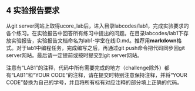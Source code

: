 
## 4 实验报告要求

从git server网站上取得ucore_lab后，进入目录labcodes/lab1，完成实验要求的各个练习。在实验报告中回答所有练习中提出的问题。在目录labcodes/lab1下存放实验报告，实验报告文档命名为lab1-学堂在线ID.md。推荐用**markdown**格式。对于lab1中编程任务，完成编写之后，再通过git  push命令把代码同步回git server网站。最后请一定提前或按时提交到git server网站。

注意有“LAB1”的注释，代码中所有需要完成的地方（challenge除外）都有“LAB1”和“YOUR CODE”的注释，请在提交时特别注意保持注释，并将“YOUR CODE”替换为自己的学号，并且将所有标有对应注释的部分填上正确的代码。

